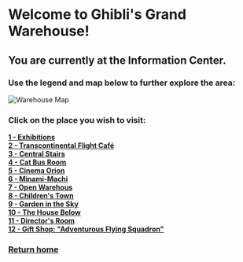 # Welcome to Ghibli's Grand Warehouse! 
## You are currently at the Information Center.
### Use the legend and map below to further explore the area:

![Warehouse Map](warehouse-map.png)

### Click on the place you wish to visit:
**[1 - Exhibitions](https://github.com/mollyjones2023/ghibli-simulacrum/blob/main/2-ghibli-grand-warehouse/1-exhibitions/exhibition.md)**
<br>
**[2 - Transcontinental Flight Café]()**
<br>
**[3 - Central Stairs]()**
<br>
**[4 - Cat Bus Room]()**
<br>
**[5 - Cinema Orion]()**
<br>
**[6 - Minami-Machi]()**
<br>
**[7 - Open Warehous]()**
<br>
**[8 - Children's Town]()**
<br>
**[9 - Garden in the Sky]()**
<br>
**[10 - The House Below]()**
<br>
**[11 - Director's Room]()**
<br>
**[12 - Gift Shop: "Adventurous Flying Squadron"]()**
<br>

### [Return home](https://github.com/mollyjones2023/ghibli-simulacrum/tree/main#readme)
